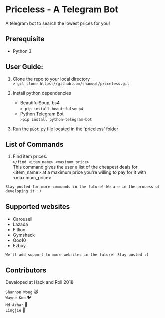 # Priceless - A Telegram Bot
A telegram bot to search the lowest prices for you!

## Prerequisite
* Python 3  

## User Guide:
1. Clone the repo to your local directory  
`> git clone https://github.com/shanwpf/priceless.git `

2. Install python dependencies
    * BeautifulSoup, bs4  
    `> pip install beautifulsoup4`
    * Python Telegram Bot  
    `>pip install python-telegram-bot`

3. Run the `pBot.py` file located in the 'priceless' folder

## List of Commands
1. Find item prices.  
`>/find <item_name> <maximum_price>`  
This command gives the user a list of the cheapest deals for <item_name> at a maximum price you're willing to pay for it with <maximum_price>  

`Stay posted for more commands in the future! We are in the process of developing it :)`

## Supported websites
* Carousell
* Lazada
* Fitlion
* Gymshack
* Qoo10
* Ezbuy 

`We'll add support to more websites in the future! Stay posted :)`

## Contributors
Developed at Hack and Roll 2018  

`Shannon Wong` :cat:  
`Wayne Koo` :bird:  
`Md Azhar` :tiger:  
`Lingjie` :pig:
